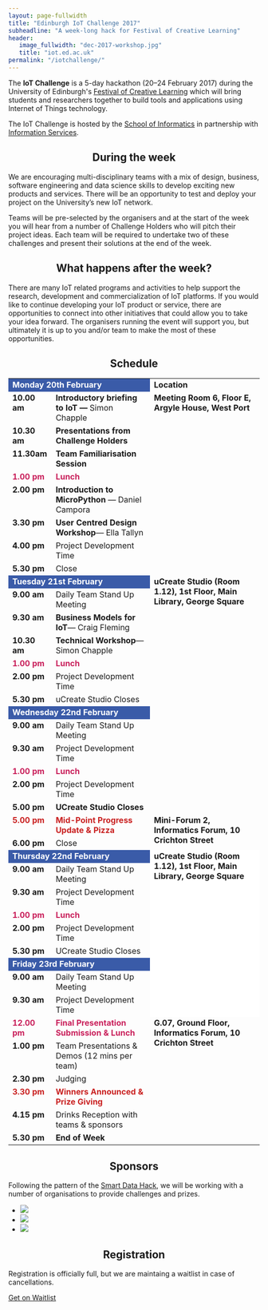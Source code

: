 ```yaml
---
layout: page-fullwidth
title: "Edinburgh IoT Challenge 2017"
subheadline: "A week-long hack for Festival of Creative Learning"
header:
   image_fullwidth: "dec-2017-workshop.jpg"
   title: "iot.ed.ac.uk"
permalink: "/iotchallenge/"
---
```


The **IoT Challenge** is a 5-day hackathon (20&ndash;24 February 2017) during the University of Edinburgh's [Festival of Creative Learning](http://www.festivalofcreativelearning.ed.ac.uk) which will bring students and researchers together to build tools and applications using Internet of Things technology.



The IoT Challenge is hosted by the [School of Informatics](http://www.ed.ac.uk/schools-departments/informatics/) in partnership with [Information Services](http://www.ed.ac.uk/information-services).


<h2 class="b30" align="center">During the week</h2>
We are encouraging multi-disciplinary teams with a mix of design, business, software engineering and data science skills to develop exciting new products and services. There will be an opportunity to test and deploy your project on the University’s new IoT network.

Teams will be pre-selected by the organisers and at the start of the week you will hear from a number of Challenge Holders who will pitch their project ideas. Each team will be required to undertake two of these challenges and present their solutions at the end of the week.

<h2 class="b30" align="center">What happens after the week?</h2>

There are many IoT related programs and activities to help support the research, development and commercialization of IoT platforms. If you would like to continue developing your IoT product or service, there are opportunities to connect into other initiatives that could allow you to take your idea forward. The organisers running the event will support you, but ultimately it is up to you and/or team to make the most of these opportunities.

<h2 align="center">Schedule</h2>

<div class="t30" align="center">

<table width="100%" cellpadding="10" cellspacing="10" border="0"> 
<tbody>
<tr>
<td style="background-color:#3a5ba8;color:#ffffff;" colspan="2" valign="top" ><b>Monday 20th February </b></td>
<td valign="top" ><b>Location </b></td>
</tr>

<tr>
<td valign="top" ><b>10.00 am </b></td>
<td valign="top" ><b>Introductory briefing to IoT &mdash; </b>Simon Chapple</td>
<td rowspan="8" valign="top" ><b>Meeting Room 6, Floor E, Argyle House, West Port</b></td>
</tr>

<tr>
<td valign="top" ><b>10.30 am </b></td>
<td valign="top" ><b>Presentations from Challenge Holders </b></td>
</tr>

<tr>
<td valign="top" ><b>11.30am </b></td>
<td valign="top" ><b>Team Familiarisation Session </b></td>
</tr>

<tr style="color:#c9205b;">
<td valign="top" ><b>1.00 pm</b></td>
<td valign="top" ><b>Lunch </b></td>
</tr>

<tr>
<td valign="top" ><b>2.00 pm </b></td>
<td valign="top" ><b>Introduction to MicroPython</b> &mdash; Daniel Campora </td>
</tr>

<tr>
<td valign="top" ><b>3.30 pm </b></td>
<td valign="top" ><b>User Centred Design Workshop</b>&mdash;  Ella Tallyn </td>
</tr>

<tr>
<td valign="top" ><b>4.00 pm </b></td>
<td valign="top" >Project Development Time</td>
</tr>

<tr>
<td valign="top" ><b>5.30 pm </b></td>
<td valign="top" >Close </td>
</tr>

<tr >
<td colspan="2" valign="top" style="background-color:#3a5ba8;color:#ffffff;"><b>Tuesday 21st February </b></td>
<td rowspan="13" valign="top" ><b>uCreate Studio (Room 1.12), 1st Floor, Main Library, George Square</b></td>
</tr>

<tr>
<td valign="top" ><b>9.00 am </b></td>
<td valign="top" >Daily Team Stand Up Meeting</td>
</tr>

<tr>
<td valign="top" ><b>9.30 am </b></td>
<td valign="top" ><b>Business Models for IoT</b>&mdash;  Craig Fleming </td>
</tr>

<tr>
<td valign="top" ><b>10.30 am </b></td>
<td valign="top" ><b>Technical Workshop</b>&mdash;  Simon Chapple </td>
</tr>

<tr style="color:#c9205b;">
<td valign="top" ><b>1.00 pm </b></td>
<td valign="top" ><b>Lunch </b></td>
</tr>

<tr>
<td valign="top" ><b>2.00 pm</b></td>
<td valign="top" >Project Development Time </td>
</tr>

<tr>
<td valign="top" ><b>5.30 pm </b></td>
<td valign="top" >uCreate Studio Closes </td>
</tr>

<tr>
<td colspan="2" valign="top" style="background-color:#3a5ba8;color:#ffffff;"><b>Wednesday 22nd February</b></td>
</tr>

<tr>
<td valign="top" ><b>9.00 am</b></td>
<td valign="top" >Daily Team Stand Up Meeting</td>
</tr>

<tr>
<td valign="top" ><b>9.30 am</b></td>
<td valign="top" >Project Development Time</td>
</tr>

<tr style="color:#c9205b;">
<td valign="top" ><b>1.00 pm </b></td>
<td valign="top" ><b>Lunch </b></td>
</tr>

<tr>
<td valign="top" ><b>2.00 pm</b></td>
<td valign="top" >Project Development Time</td>
</tr>

<tr>
<td valign="top" ><b>5.00 pm</b></td>
<td valign="top" ><b>UCreate Studio Closes </b></td>
</tr>

<tr>
<td valign="top" style="color:#c92020;"><b>5.00 pm </b></td>
<td valign="top" style="color:#c92020;"><b>Mid-Point Progress Update &amp; Pizza </b></td>
<td rowspan="2" valign="top" ><b>Mini-Forum 2, Informatics Forum, 10 Crichton Street</b></td>
</tr>

<tr>
<td valign="top" ><b>6.00 pm</b></td>
<td valign="top" >Close </td>
</tr>

<tr>
<td colspan="2" valign="top" style="background-color:#3a5ba8;color:#ffffff;"><b>Thursday 22nd February</b></td>
<td rowspan="9" valign="top" style="background-color:#ffffff;"><b>uCreate Studio (Room 1.12), 1st Floor, Main Library, George Square</b></td>
</tr>

<tr>
<td valign="top" ><b>9.00 am</b></td>
<td valign="top" >Daily Team Stand Up Meeting</td>
</tr>

<tr>
<td valign="top" ><b>9.30 am</b></td>
<td valign="top" >Project Development Time</td>
</tr>

<tr style="color:#c9205b;">
<td valign="top" ><b>1.00 pm </b></td>
<td valign="top" ><b>Lunch </b></td>
</tr>

<tr>
<td valign="top" ><b>2.00 pm </b></td>
<td valign="top" >Project Development Time</td>
</tr>

<tr>
<td valign="top" ><b>5.30 pm </b></td>
<td valign="top" >UCreate Studio Closes </td>
</tr>

<tr>
<td colspan="2" valign="top" style="background-color:#3a5ba8;color:#ffffff;"><b>Friday 23rd February </b></td>
</tr>

<tr>
<td valign="top" ><b>9.00 am </b></td>
<td valign="top" >Daily Team Stand Up Meeting </td>
</tr>

<tr>
<td valign="top" ><b>9.30 am </b></td>
<td valign="top" >Project Development Time </td>
</tr>

<tr>
<td valign="top" style="color:#c9205b;"><b>12.00 pm</b></td>
<td valign="top" style="color:#c9205b;"><b>Final Presentation Submission &amp; Lunch</b></td>
<td rowspan="6" valign="top" ><b>G.07, Ground Floor, Informatics Forum, 10 Crichton Street </b></td>
</tr>

<tr>
<td valign="top" ><b>1.00 pm </b></td>
<td valign="top" >Team Presentations &amp; Demos (12 mins per team) </td>
</tr>

<tr>
<td valign="top" ><b>2.30 pm </b></td>
<td valign="top" >Judging </td>
</tr>

<tr style="color:#c92020;">
<td valign="top" ><b>3.30 pm </b></td>
<td valign="top" ><b>Winners Announced &amp; Prize Giving </b></td>
</tr>

<tr>
<td valign="top" ><b>4.15 pm </b></td>
<td valign="top" >Drinks Reception with teams &amp; sponsors</td>
</tr>

<tr>
<td valign="top" ><b>5.30 pm</b></td>
<td valign="top" ><b>End of Week</b></td>
</tr>
</tbody>
</table>
</div>

<h2 class="b30" align="center">Sponsors</h2>

Following the pattern of the [Smart Data Hack](http://smartdatahack.org), we will be working with a number of organisations to provide challenges and prizes.

<div class="t60">
    <ul class="clearing-thumbs small-block-grid-3" data-clearing>   
        <li><a href="https://www.pycom.io/"><img src="{{ site.urlimg }}/pycom-logo.png"></a></li>
        <li><a href="http://www.edinburgh.gov.uk/"><img src="{{ site.urlimg }}/edinburgh-city-council.png"></a></li>
        <li><a href="http://www.ed.ac.uk/information-services/"><img src="{{ site.urlimg }}/is-logo.png"></a></li>       
    </ul>
</div>

<h2 class="b30" align="center">Registration</h2>

Registration is officially full, but we are maintaing a waitlist in case of cancellations.

<div class="row t30">
        <div class="small-12 text-center columns">
            <a class="button large radius" href="https://www.events.ed.ac.uk/index.cfm?event=book&scheduleId=23205" target="_blank" >
            Get on Waitlist
            </a>
        </div>
</div> 

